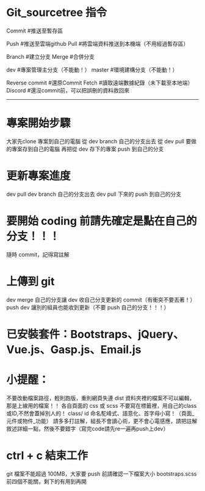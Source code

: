 # Git_sourcetree 指令

Commit #推送至暫存區

Push #推送至雲端github
Pull #將雲端資料推送到本機端（不用經過暫存區）

Branch #建立分支
Merge #合併分支

dev #專案管理主分支（不能動！）
master #環境建構分支（不能動！）

Reverse commit #還原Commit
Fetch #讀取遠端數據紀錄（未下載至本地端）
Discord #還沒commit前，可以把誤刪的資料救回來
__________________________________________________

# 專案開始步驟
大家先clone 專案到自己的電腦 
從 dev branch 自己的分支出去
從 dev pull 要做的專案存到自己的電腦
再把從 dev 存下的專案 push 到自己的分支

# 更新專案進度
dev pull
dev branch 自己的分支出去
dev pull 下來的 push 到自己的分支

# 要開始 coding 前請先確定是點在自己的分支！！！
隨時 commit，記得寫註解

# 上傳到 git
dev merge 自己的分支讓 dev 收自己分支更新的 commit（有衝突不要丟著！）
push dev 讓別的組員也能收到更新（不要 push 自己的分支！！！）

# 已安裝套件：Bootstraps、jQuery、Vue.js、Gasp.js、Email.js

# 小提醒：
不要改動檔案路徑，輕則跑版，重則網頁失連
dist 資料夾裡的檔案不可以編輯，那是上線用的檔案！！
各自頁面的 css 或 scss 不要寫在標籤裡，用自己的class或ID,不然會蓋掉別人的！
class/ id 命名駝峰式、語意化、首字母小寫！（頁面_元件或物件_功能）
請多多打註解，組長不會讀心術，更不會心電感應，請把註解敘述詳細一點，然後不要錯字（寫完code請先re一遍再push上dev）

# ctrl + c 結束工作
git 檔案不能超過 100MB，大家要 push 前請確認一下檔案大小
bootstraps.scss 前四個不能關，剩下的有用到再開